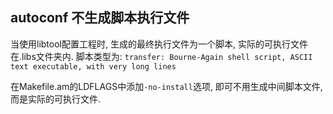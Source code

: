 ## autoconf 不生成脚本执行文件
当使用libtool配置工程时, 生成的最终执行文件为一个脚本, 实际的可执行文件在.libs文件夹内.
脚本类型为:
`transfer: Bourne-Again shell script, ASCII text executable, with very long lines`

在Makefile.am的LDFLAGS中添加`-no-install`选项, 即可不用生成中间脚本文件, 而是实际的可执行文件.